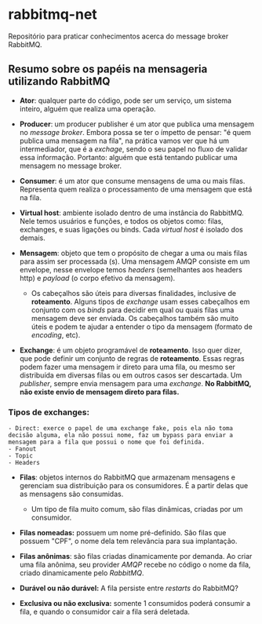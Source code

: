 # rabbitmq-net
Repositório para praticar conhecimentos acerca do message broker RabbitMQ.

## Resumo sobre os papéis na mensageria utilizando RabbitMQ

- **Ator**: qualquer parte do código, pode ser um serviço, um sistema inteiro, alguém que realiza uma operação.

- **Producer**: um producer publisher é um ator que publica uma mensagem no *message broker*. Embora possa se ter o ímpetto de pensar: "é quem publica uma mensagem na fila", na prática vamos ver que há um intermediador, que é a *exchage*, sendo o seu papel no fluxo de validar essa informação. Portanto: alguém que está tentando publicar uma mensagem no message broker. 

- **Consumer**: é um ator que consume mensagens de uma ou mais filas. Representa quem realiza o processamento de uma mensagem que está na fila. 

- **Virtual host**: ambiente isolado dentro de uma instância do RabbitMQ. Nele temos usuários e funções, e todos os objetos como: filas, exchanges, e suas ligações ou binds. Cada *virtual host* é isolado dos demais. 

- **Mensagem**: objeto que tem o propósito de chegar a uma ou mais filas para assim ser processada (s). Uma mensagem AMQP consiste em um envelope, nesse envelope temos *headers* (semelhantes aos headers http) e *payload* (o corpo efetivo da mensagem). 

    - Os cabeçalhos são úteis para diversas finalidades, inclusive de **roteamento**. Alguns tipos de *exchange* usam esses cabeçalhos em conjunto com os *binds* para decidir em qual ou quais filas uma mensagem deve ser enviada. Os cabeçalhos também são muito úteis e podem te ajudar a entender o tipo da mensagem (formato de *encoding*, etc). 

- **Exchange**: é um objeto programável de **roteamento**. Isso quer dizer, que pode definir um conjunto de regras de **roteamento**. Essas regras podem fazer uma mensagem ir direto para uma fila, ou mesmo ser distribuída em diversas filas ou em outros casos ser descartada. Um *publisher*, sempre envia mensagem para uma *exchange*. **No RabbitMQ, não existe envio de mensagem direto para filas.**

### Tipos de exchanges:
    - Direct: exerce o papel de uma exchange fake, pois ela não toma decisão alguma, ela não possui nome, faz um bypass para enviar a mensagem para a fila que possui o nome que foi definida. 
    - Fanout
    - Topic
    - Headers

- **Filas**: objetos internos do RabbitMQ que armazenam mensagens e gerenciam sua distribuição para os consumidores. É a partir delas que as mensagens são consumidas. 
    - Um tipo de fila muito comum, são filas dinâmicas, criadas por um consumidor. 

- **Filas nomeadas:** possuem um nome pré-definido. São filas que possuem "CPF", o nome dela tem relevância para sua implantação.
- **Filas anônimas**: são filas criadas dinamicamente por demanda. Ao criar uma fila anônima, seu provider *AMQP* recebe no código o nome da fila, criado dinamicamente pelo *RabbitMQ*. 
- **Durável ou não durável:** A fila persiste entre *restarts* do RabbitMQ?
- **Exclusiva ou não exclusiva:** somente 1 consumidos poderá consumir a fila, e quando o consumidor cair a fila será deletada. 